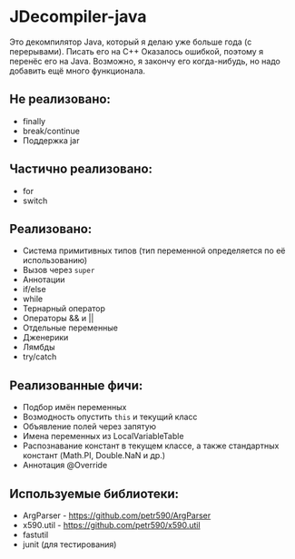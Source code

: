 # JDecompiler-java
Это декомпилятор Java, который я делаю уже больше года (с перерывами).
Писать его на C++ Оказалось ошибкой, поэтому я перенёс его на Java.
Возможно, я закончу его когда-нибудь, но надо добавить ещё много функционала.

## Не реализовано:
- finally
- break/continue
- Поддержка jar

## Частично реализовано:
- for
- switch

## Реализовано:
- Система примитивных типов (тип переменной определяется по её использованию)
- Вызов через `super`
- Аннотации
- if/else
- while
- Тернарный оператор
- Операторы && и ||
- Отдельные переменные
- Дженерики
- Лямбды
- try/catch

## Реализованные фичи:
- Подбор имён переменных
- Возмодность опустить `this` и текущий класс
- Объявление полей через запятую
- Имена переменных из LocalVariableTable
- Распознавание констант в текущем классе, а также стандартных констант (Math.PI, Double.NaN и др.)
- Аннотация @Override

## Используемые библиотеки:
- ArgParser - https://github.com/petr590/ArgParser
- x590.util - https://github.com/petr590/x590.util
- fastutil
- junit (для тестирования)
